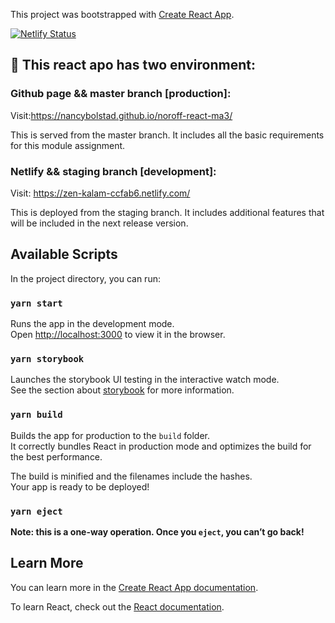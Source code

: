 This project was bootstrapped with [Create React App](https://github.com/facebook/create-react-app).

[![Netlify Status](https://api.netlify.com/api/v1/badges/bdd0f41d-e9f1-4a07-8e42-3cb2b40eaf37/deploy-status)](https://app.netlify.com/sites/zen-kalam-ccfab6/deploys)

## :satellite: This react apo has two environment:

### Github page && master branch [production]:

Visit:https://nancybolstad.github.io/noroff-react-ma3/

This is served from the master branch. It includes all the basic requirements for this module assignment.

### Netlify && staging branch [development]:

Visit: https://zen-kalam-ccfab6.netlify.com/

This is deployed from the staging branch. It includes additional features that will be included in the next release version.

## Available Scripts

In the project directory, you can run:

### `yarn start`

Runs the app in the development mode.<br />
Open [http://localhost:3000](http://localhost:3000) to view it in the browser.

### `yarn storybook`

Launches the storybook UI testing in the interactive watch mode.<br />
See the section about [storybook](https://storybook.js.org/docs/basics/introduction/) for more information.

### `yarn build`

Builds the app for production to the `build` folder.<br />
It correctly bundles React in production mode and optimizes the build for the best performance.

The build is minified and the filenames include the hashes.<br />
Your app is ready to be deployed!

### `yarn eject`

**Note: this is a one-way operation. Once you `eject`, you can’t go back!**

## Learn More

You can learn more in the [Create React App documentation](https://facebook.github.io/create-react-app/docs/getting-started).

To learn React, check out the [React documentation](https://reactjs.org/).
